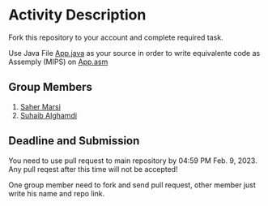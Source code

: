 Activity Description
====================

Fork this repository to your account and complete required task.

Use Java File [App.java](/src/App.java) as your source in order to write equivalente code as Assemply (MIPS) on [App.asm](/src/App.asm)


## Group Members

1. [Saher Marsi](https://github.com/SaherMarsi)
1. [Suhaib Alghamdi](https://github.com/SuhaibAG)


## Deadline and Submission

You need to use pull request to main repository by 04:59 PM Feb. 9, 2023. Any pull reqest after this time will not be accepted!

One group member need to fork and send pull request, other member just write his name and repo link.
